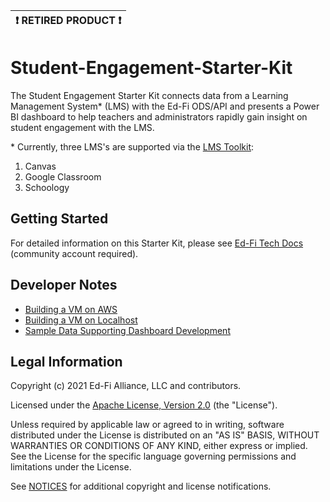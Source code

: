 | :exclamation: RETIRED PRODUCT :exclamation: |
|-- |

# Student-Engagement-Starter-Kit

The Student Engagement Starter Kit connects data from a Learning Management
System* (LMS) with the Ed-Fi ODS/API and presents a Power BI dashboard to help
teachers and administrators rapidly gain insight on student engagement with the
LMS.

\* Currently, three LMS's are supported via the [LMS
Toolkit](https://github.com/Ed-Fi-Alliance-OSS/LMS-Toolkit):

1. Canvas
2. Google Classroom
3. Schoology

## Getting Started

For detailed information on this Starter Kit, please see [Ed-Fi Tech
Docs](https://techdocs.ed-fi.org/x/1wjgBQ) (community account required).

## Developer Notes

* [Building a VM on AWS](docs/building-a-vm-on-aws.md)
* [Building a VM on Localhost](docs/building-a-vm-on-localhost.md)
* [Sample Data Supporting Dashboard Development](docs/sample-data.md)

## Legal Information

Copyright (c) 2021 Ed-Fi Alliance, LLC and contributors.

Licensed under the [Apache License, Version 2.0](LICENSE) (the "License").

Unless required by applicable law or agreed to in writing, software distributed
under the License is distributed on an "AS IS" BASIS, WITHOUT WARRANTIES OR
CONDITIONS OF ANY KIND, either express or implied. See the License for the
specific language governing permissions and limitations under the License.

See [NOTICES](NOTICES.md) for additional copyright and license notifications.
